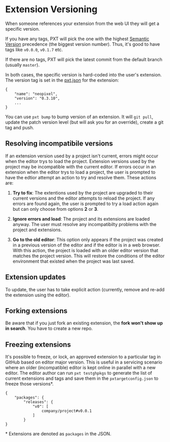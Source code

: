 # Extension Versioning

When someone references your extension from the web UI they will get a specific version.

If you have any tags, PXT will pick the one with the highest [Semantic Version](http://semver.org) precedence (the biggest version number). Thus, it's good to have tags like `v0.0.0`, `v0.1.7` etc.

If there are no tags, PXT will pick the latest commit from the default branch (usually `master`).

In both cases, the specific version is hard-coded into the user's extension. The version tag is set in the [pxt.json](/extensions/pxt-json) for the extension:

```typescript-ignore
{
    "name": "neopixel",
    "version": "0.3.10",
    ...
}
```

You can use `pxt bump` to bump version of an extension. It will `git pull`, update the patch version level (but will ask you for an override), create a git tag and push.

## Resolving incompatibile versions

If an extension version used by a project isn't current, errors might occur when the editor trys to load the project. Extension versions used by the project may be incompatible with the current editor. If errors occur in an extension when the editor trys to load a project, the user is prompted to have the edtior attempt an action to try and resolve them. These actions are:

1. **Try to fix**: The extentions used by the project are upgraded to their current versions and the editor attempts to reload the project. If any errors are found again, the user is prompted to try a load action again but can only choose from options **2** or **3**.

2. **Ignore errors and load**: The project and its extensions are loaded anyway. The user must resolve any incompatibilty problems with the project and extensions.

3. **Go to the old editor**: This option only appears if the project was created in a previous version of the editor and if the editor is in a web browser. With this action, the project is loaded with an older editor version that matches the project version. This will restore the conditions of the editor environment that existed when the project was last saved.

## Extension updates

To update, the user has to take explicit action (currently, remove and re-add the extension using the editor).

## Forking extensions

Be aware that if you just fork an existing extension, the **fork won't show up in search**. You have to create a new repo.

## Freezing extensions

It's possible to freeze, or lock, an approved extension to a particular tag in GitHub based on editor major version. This is useful in a servicing scenario where an older (incompatible) editor is kept online in parallel with a new editor. The editor author can run `pxt testghpkgs` to generate the list of current extensions and tags and save them in the `pxtargetconfig.json` to freeze those versions*.

    {
        "packages": {
            "releases": {
                "v0": [
                    company/project#v0.0.1
                ]
            }
    }
    

\* Extensions are denoted as `packages` in the JSON.
